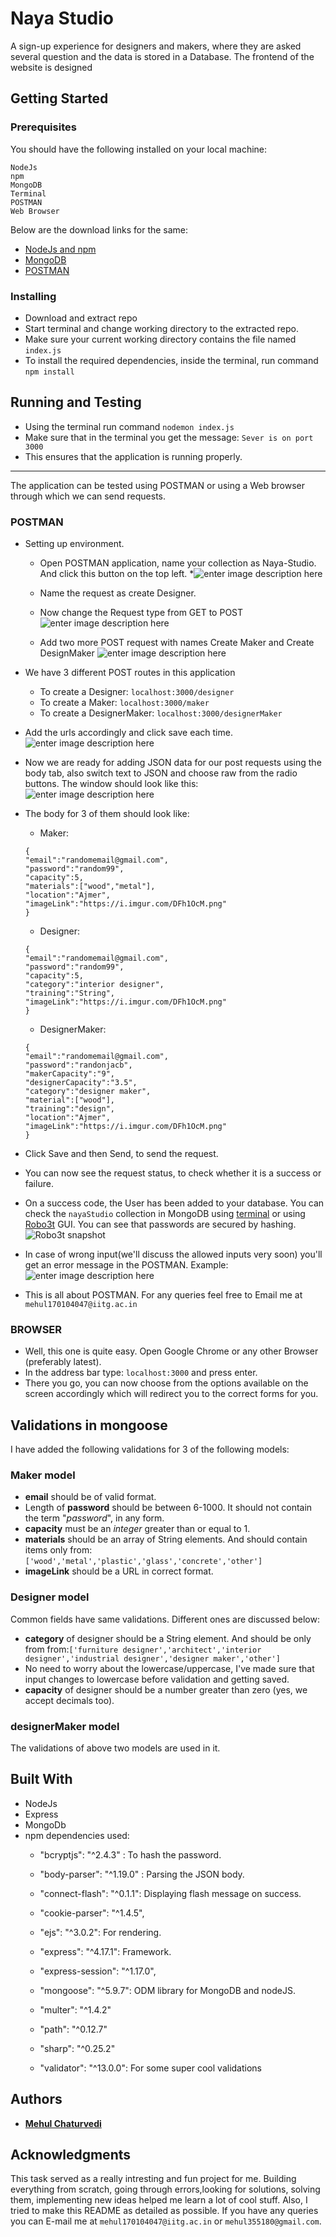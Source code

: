 
# Naya Studio
A sign-up experience for designers and makers, where they are asked several question and the data is stored in a Database.
The frontend of the website is designed 

## Getting Started


### Prerequisites

You should have the following installed on your local machine:

```
NodeJs
npm
MongoDB
Terminal
POSTMAN
Web Browser
```
Below are the download links for the same:
* [NodeJs and npm](https://nodejs.org/en/download/)
* [MongoDB](https://www.mongodb.com/download-center/community)
* [POSTMAN](https://www.postman.com/downloads/)


### Installing

* Download and extract repo
* Start terminal and change working directory to the extracted repo.
* Make sure your current working directory contains the file named ```index.js```
* To install the required dependencies, inside the terminal, run command ```npm install```

## Running and Testing
* Using the terminal run command ```nodemon index.js```
* Make sure that in the terminal	 you get the message:
	 ```Sever is on port 3000```
* This ensures that the application is running properly.
<hr>
The application can be tested using POSTMAN or using a Web browser through which we can send requests.

### POSTMAN
* Setting up environment.
	* Open POSTMAN application, name your collection as Naya-Studio. And click this button on the top left.
	*![enter image description here](https://learning-services-media.brightcove.com/doc-assets/node/17919-use-postman-http-requests/node17919-create-new-request.png)
	*  Name the request as create Designer.
	* Now change the Request type from GET to POST
	![enter image description here](https://i.imgur.com/cW47qww.png)

	* Add two more POST request with names Create Maker and Create DesignMaker
	![enter image description here](https://i.imgur.com/pxPrsng.png)
* We have 3 different POST routes in this application
	* To create a Designer: ```localhost:3000/designer```
	* To create a Maker: ```localhost:3000/maker```
	* To create a DesignerMaker: ```localhost:3000/designerMaker```
* Add the urls accordingly and click save each time.![enter image description here](https://i.imgur.com/DFh1OcM.png)
* Now we are ready for adding JSON data for our post requests using the body tab, also switch text to JSON and choose raw from the radio buttons. The window should look like this:![enter image description here](https://i.imgur.com/nKav8S4.png)
* The body for 3 of them should look like:
	* Maker:
	```
	{
	"email":"randomemail@gmail.com",
	"password":"random99",
	"capacity":5,
	"materials":["wood","metal"],
	"location":"Ajmer",
	"imageLink":"https://i.imgur.com/DFh1OcM.png"
	}
	```
	* Designer:
	```
	{
	"email":"randomemail@gmail.com",
	"password":"random99",
	"capacity":5,
	"category":"interior designer",
	"training":"String",
	"imageLink":"https://i.imgur.com/DFh1OcM.png"
	}
	```
	* DesignerMaker:
	```
	{
	"email":"randomemail@gmail.com",
	"password":"randonjacb",
	"makerCapacity":"9",
	"designerCapacity":"3.5",
	"category":"designer maker",
	"material":["wood"],
	"training":"design",
	"location":"Ajmer",
	"imageLink":"https://i.imgur.com/DFh1OcM.png"
	}
	```
* Click Save and then Send, to send the request.
* You can now see the request status, to check whether it is a success or failure.
*  On a success code, the User has been added to your database. You can check the ```nayaStudio``` collection in MongoDB using [terminal](https://docs.mongodb.com/manual/reference/mongo-shell/) or using [Robo3t](https://robomongo.org/) GUI. You can see that passwords are secured by hashing.
![Robo3t snapshot](https://i.imgur.com/ljnsFqZ.png)
	
* In case of wrong input(we'll discuss the allowed inputs very soon) you'll get an error message in the POSTMAN. Example:
![enter image description here](https://i.imgur.com/kO3d2hh.png)
* This is all about POSTMAN. For any queries feel free to Email me at ```mehul170104047@iitg.ac.in```
### BROWSER
* Well, this one is quite easy. Open Google Chrome or any other Browser (preferably latest).
* In the address bar type: ```localhost:3000``` and press enter. 
* There you go, you can now choose from the options available on the screen accordingly which will redirect you to the correct forms for you.

## Validations in mongoose

I have added the following validations for 3 of the following models:
### Maker model
* **email** should be of valid format.
* Length of **password** should be between 6-1000. It should not contain the term "*password*", in any form.
* **capacity** must be an *integer* greater than or equal to 1.
* **materials** should be an array of String elements. And should contain items only from:```['wood','metal','plastic','glass','concrete','other']```
* **imageLink** should be a URL in correct format.

### Designer model
Common fields have same validations. Different ones are discussed below:

* **category** of designer should be a String element. And should be only from from:```['furniture designer','architect','interior designer','industrial designer','designer maker','other']```
* No need to worry about the lowercase/uppercase, I've made sure that input changes to lowercase before validation and getting saved.
* **capacity** of designer should be a number greater than zero (yes, we accept decimals too).

### designerMaker model

The validations of above two models are used in it.


## Built With

* NodeJs
* Express
* MongoDb
* npm dependencies used:
	* "bcryptjs": "^2.4.3" : To hash the password.

	* "body-parser": "^1.19.0" : Parsing the JSON body.

	* "connect-flash": "^0.1.1": Displaying flash message on success.

	* "cookie-parser": "^1.4.5",

	* "ejs": "^3.0.2": For rendering.

	* "express": "^4.17.1": Framework.

	* "express-session": "^1.17.0",

	* "mongoose": "^5.9.7": ODM library for MongoDB and nodeJS.

	* "multer": "^1.4.2"

	* "path": "^0.12.7"

	* "sharp": "^0.25.2"

	* "validator": "^13.0.0": For some super cool validations

## Authors

* **[Mehul Chaturvedi](https://github.com/Mehulcoder)**


## Acknowledgments

This task served as a really intresting and fun project for me. Building everything from scratch, going through errors,looking for solutions, solving them, implementing new ideas helped me learn a lot of cool stuff.
Also, I tried to make this README as detailed as possible. If you have any queries you can E-mail me at ```mehul170104047@iitg.ac.in``` or ```mehul355180@gmail.com```.